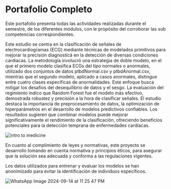 # Portafolio Completo

Este portafolio presenta todas las actividades realizadas durante el semestre, de los diferentes módulos, con le propósito del corroborar las sub competencias correspondientes.


Este estudio se centra en la clasificación de señales de electrocardiogramas (ECG) mediante técnicas de modelados primitivos para
mejorar la precisión diagnosticá en la detección de diversas condiciones
cardiacas. La metodología involucró una estrategia de doble modelo, en
el que el primero modelo clasifica ECGs del tipo normales o anormales,
utilizado dos conjuntos de datos ptbdNormal.csv y ptbdAnormal.csv,
mientras que el segundo modelo, aplicado a casos anormales, distingue
entre cuatro clases específicas de anormalidades. Este enfoque busca mitigar los desafíos del desequilibrio de datos y el sesgo. La evaluación del
regimiento indico que Random Forest fue el modelo más efectivo, demostrada robustez y precisión a la hora de clasificar señales. El estudio
destaca la importancia de preprocesamiento de datos, la optimización de
hiperparámetros en el desarrollo de modelos predictivos confiables. Los
resultados sugieren que combinar modelos puede mejorar significativamente el rendimiento de la clasificación, ofreciendo beneficios potenciales
para la detección temprana de enfermedades cardíacas.


![intro to medicine](https://github.com/user-attachments/assets/3dc0d47b-5881-478a-976c-eeedcce5b29a)


En cuanto al complimiento de leyes y normativas, este proyecto se desarrollo tomando en cuenta normativa y principios éticos, para asegurar que la solución sea adecuada y conforma a las regulaciones vigentes.

Los datos utilizados para entrenar y evaluar los modelos se han anonimizado para evitar la identificación de individuos específicos.





![WhatsApp Image 2024-09-14 at 11 25 47 PM](https://github.com/user-attachments/assets/fee06fcd-3e91-4b9b-95a5-57859feeba4b)
